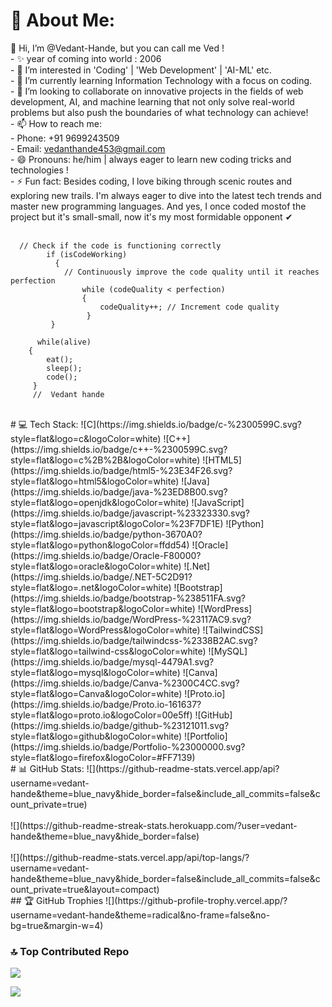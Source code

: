 # 💫 About Me:
 👋 Hi, I’m @Vedant-Hande, but you can call me Ved !<br>- ✨ year of coming into world : 2006<br>- 👀 I’m interested in 'Coding' | 'Web Development' | 'AI-ML' etc.<br>- 🌱 I’m currently learning Information Technology with a focus on coding.<br>- 💞️ I’m looking to collaborate on innovative projects in the fields of web development, AI, and machine learning that not only solve real-world problems but also push the boundaries of what technology can achieve!<br>- 📫 How to reach me: <br>  - Phone: +91 9699243509<br>  - Email: vedanthande453@gmail.com<br>- 😄 Pronouns: he/him | always eager to learn new coding tricks and technologies !<br>- ⚡ Fun fact: Besides coding, I love biking through scenic routes and exploring new trails. I'm always eager to dive into the latest tech trends and master new programming languages. And yes, I once coded mostof the project but it's small-small, now it's my most formidable opponent ✔<br><br>

      // Check if the code is functioning correctly
            if (isCodeWorking)
              {
                // Continuously improve the code quality until it reaches perfection
                    while (codeQuality < perfection)
                    {
                        codeQuality++; // Increment code quality
                     }
             }

          while(alive)
        {
            eat();
            sleep();
            code();
         }
         //  Vedant hande
  <br/>
# 💻 Tech Stack:
![C](https://img.shields.io/badge/c-%2300599C.svg?style=flat&logo=c&logoColor=white) ![C++](https://img.shields.io/badge/c++-%2300599C.svg?style=flat&logo=c%2B%2B&logoColor=white) ![HTML5](https://img.shields.io/badge/html5-%23E34F26.svg?style=flat&logo=html5&logoColor=white) ![Java](https://img.shields.io/badge/java-%23ED8B00.svg?style=flat&logo=openjdk&logoColor=white) ![JavaScript](https://img.shields.io/badge/javascript-%23323330.svg?style=flat&logo=javascript&logoColor=%23F7DF1E) ![Python](https://img.shields.io/badge/python-3670A0?style=flat&logo=python&logoColor=ffdd54) ![Oracle](https://img.shields.io/badge/Oracle-F80000?style=flat&logo=oracle&logoColor=white) ![.Net](https://img.shields.io/badge/.NET-5C2D91?style=flat&logo=.net&logoColor=white) ![Bootstrap](https://img.shields.io/badge/bootstrap-%238511FA.svg?style=flat&logo=bootstrap&logoColor=white) ![WordPress](https://img.shields.io/badge/WordPress-%23117AC9.svg?style=flat&logo=WordPress&logoColor=white) ![TailwindCSS](https://img.shields.io/badge/tailwindcss-%2338B2AC.svg?style=flat&logo=tailwind-css&logoColor=white) ![MySQL](https://img.shields.io/badge/mysql-4479A1.svg?style=flat&logo=mysql&logoColor=white) ![Canva](https://img.shields.io/badge/Canva-%2300C4CC.svg?style=flat&logo=Canva&logoColor=white) ![Proto.io](https://img.shields.io/badge/Proto.io-161637?style=flat&logo=proto.io&logoColor=00e5ff) ![GitHub](https://img.shields.io/badge/github-%23121011.svg?style=flat&logo=github&logoColor=white) ![Portfolio](https://img.shields.io/badge/Portfolio-%23000000.svg?style=flat&logo=firefox&logoColor=#FF7139)
<br/>
# 📊 GitHub Stats:
![](https://github-readme-stats.vercel.app/api?username=vedant-hande&theme=blue_navy&hide_border=false&include_all_commits=false&count_private=true)<br/><br/>
![](https://github-readme-streak-stats.herokuapp.com/?user=vedant-hande&theme=blue_navy&hide_border=false)<br/><br/>
![](https://github-readme-stats.vercel.app/api/top-langs/?username=vedant-hande&theme=blue_navy&hide_border=false&include_all_commits=false&count_private=true&layout=compact)
<br/>
## 🏆 GitHub Trophies
![](https://github-profile-trophy.vercel.app/?username=vedant-hande&theme=radical&no-frame=false&no-bg=true&margin-w=4)
<br/>

### 🔝 Top Contributed Repo
![](https://github-contributor-stats.vercel.app/api?username=vedant-hande&limit=5&theme=blue_navy&combine_all_yearly_contributions=true)
<br/>

[![](https://visitcount.itsvg.in/api?id=vedant-hande&icon=2&color=12)](https://visitcount.itsvg.in)


